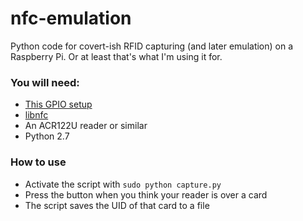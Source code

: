 # nfc-emulation
Python code for covert-ish RFID capturing (and later emulation) on a Raspberry Pi.
Or at least that's what I'm using it for.

### You will need:
* [This GPIO setup](http://razzpisampler.oreilly.com/images/rpck_1101.png)
* [libnfc](http://nfc-tools.org/index.php?title=Libnfc)
* An ACR122U reader or similar
* Python 2.7

### How to use
* Activate the script with `sudo python capture.py`
* Press the button when you think your reader is over a card
* The script saves the UID of that card to a file
